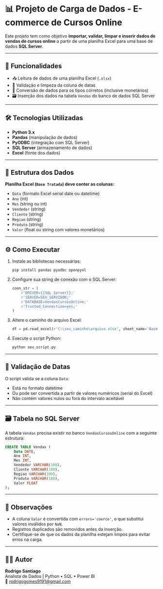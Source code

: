 
# 📊 Projeto de Carga de Dados - E-commerce de Cursos Online

Este projeto tem como objetivo **importar, validar, limpar e inserir dados de vendas de cursos online** a partir de uma planilha Excel para uma base de dados **SQL Server**.

---

## 🚀 Funcionalidades

- 📥 Leitura de dados de uma planilha Excel (`.xlsx`)
- 🧹 Validação e limpeza da coluna de datas
- 🧮 Conversão de dados para os tipos corretos (inclusive monetários)
- 🗃️ Inserção dos dados na tabela `Vendas` do banco de dados SQL Server

---

## 🛠️ Tecnologias Utilizadas

- **Python 3.x**
- **Pandas** (manipulação de dados)
- **PyODBC** (integração com SQL Server)
- **SQL Server** (armazenamento de dados)
- **Excel** (fonte dos dados)

---

## 📁 Estrutura dos Dados

**Planilha Excel (`Base Tratada`) deve conter as colunas:**

- `Data` (formato Excel serial date ou datetime)
- `Ano` (int)
- `Mes` (string ou int)
- `Vendedor` (string)
- `Cliente` (string)
- `Regiao` (string)
- `Produto` (string)
- `Valor` (float ou string com valores monetários)

---

## ⚙️ Como Executar

1. Instale as bibliotecas necessárias:
   ```bash
   pip install pandas pyodbc openpyxl
   ```

2. Configure sua string de conexão com o SQL Server:
   ```python
   conn_str = (
       r'DRIVER={{SQL Server}};'
       r'SERVER=SEU_SERVIDOR;'
       r'DATABASE=VendasCursosOnline;'
       r'Trusted_Connection=yes;'
   )
   ```

3. Altere o caminho do arquivo Excel:
   ```python
   df = pd.read_excel(r'C:\seu_caminho\arquivo.xlsx', sheet_name='Base Tratada')
   ```

4. Execute o script Python:
   ```bash
   python seu_script.py
   ```

---

## 🧪 Validação de Datas

O script valida se a coluna `Data`:

- Está no formato datetime
- Ou pode ser convertida a partir de valores numéricos (serial do Excel)
- Não contém valores nulos ou fora do intervalo aceitável

---

## 🗃️ Tabela no SQL Server

A tabela `Vendas` precisa existir no banco `VendasCursosOnline` com a seguinte estrutura:

```sql
CREATE TABLE Vendas (
    Data DATE,
    Ano INT,
    Mes INT,
    Vendedor VARCHAR(100),
    Cliente VARCHAR(100),
    Regiao VARCHAR(100),
    Produto VARCHAR(100),
    Valor FLOAT
);
```

---

## 📝 Observações

- A coluna `Valor` é convertida com `errors='coerce'`, o que substitui valores inválidos por `NaN`.
- Registros duplicados são removidos antes da inserção.
- Certifique-se de que os dados da planilha estejam limpos para evitar erros na carga.

---

## 👨‍💻 Autor

**Rodrigo Santiago**  
Analista de Dados | Python • SQL • Power BI  
📧 rodrigogomes9191@gmail.com

